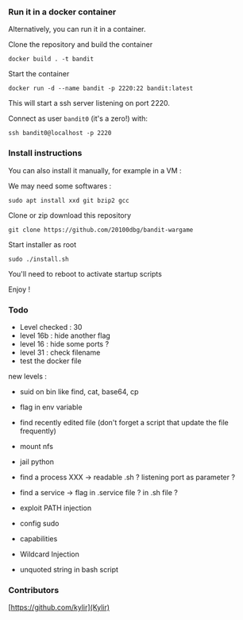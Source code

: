 ### Run it in a docker container

Alternatively, you can run it in a container.

Clone the repository and build the container

```
docker build . -t bandit
```

Start the container

```
docker run -d --name bandit -p 2220:22 bandit:latest
```

This will start a ssh server listening on port 2220.

Connect as user `bandit0` (it's a zero!) with:

```
ssh bandit0@localhost -p 2220
```


### Install instructions

You can also install it manually, for example in a VM :

We may need some softwares :
```
sudo apt install xxd git bzip2 gcc
```

Clone or zip download this repository

```
git clone https://github.com/20100dbg/bandit-wargame
```

Start installer as root

```
sudo ./install.sh
```

You'll need to reboot to activate startup scripts

Enjoy !



### Todo
- Level checked : 30
- level 16b : hide another flag
- level 16 : hide some ports ?
- level 31 : check filename
- test the docker file

new levels :
- suid on bin like find, cat, base64, cp 
- flag in env variable
- find recently edited file (don't forget a script that update the file frequently)
- mount nfs
- jail python
- find a process XXX -> readable .sh ? listening port as parameter ?
- find a service -> flag in .service file ? in .sh file ?

- exploit PATH injection
- config sudo
- capabilities
- Wildcard Injection
- unquoted string in bash script


### Contributors
[https://github.com/kylir](Kylir)

